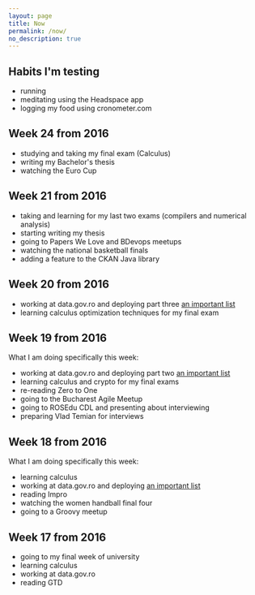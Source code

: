 ```yaml
---
layout: page
title: Now
permalink: /now/
no_description: true
---
```


## Habits I'm testing

* running
* meditating using the Headspace app
* logging my food using cronometer.com

## Week 24 from 2016

* studying and taking my final exam (Calculus)
* writing my Bachelor's thesis
* watching the Euro Cup

## Week 21 from 2016

* taking and learning for my last two exams (compilers and numerical analysis)
* starting writing my thesis
* going to Papers We Love and BDevops meetups
* watching the national basketball finals
* adding a feature to the CKAN Java library

## Week 20 from 2016

* working at data.gov.ro and deploying part three [an important list](https://gov.palcu.ro/2016/05/03/publishing-the-list-of-creditors-of-the-romanian-government.html)
* learning calculus optimization techniques for my final exam

## Week 19 from 2016

What I am doing specifically this week:

* working at data.gov.ro and deploying part two [an important list](https://gov.palcu.ro/2016/05/03/publishing-the-list-of-creditors-of-the-romanian-government.html)
* learning calculus and crypto for my final exams
* re-reading Zero to One
* going to the Bucharest Agile Meetup
* going to ROSEdu CDL and presenting about interviewing
* preparing Vlad Temian for interviews

## Week 18 from 2016

What I am doing specifically this week:

* learning calculus
* working at data.gov.ro and deploying [an important list](https://gov.palcu.ro/2016/05/03/publishing-the-list-of-creditors-of-the-romanian-government.html)
* reading Impro
* watching the women handball final four
* going to a Groovy meetup

## Week 17 from 2016

* going to my final week of university
* learning calculus
* working at data.gov.ro
* reading GTD
